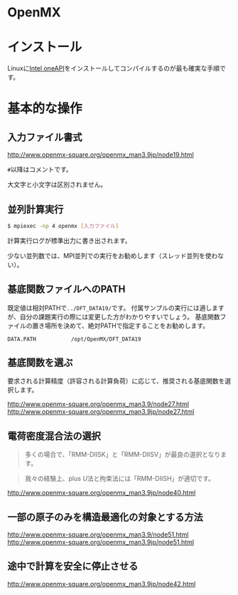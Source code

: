 OpenMX
=

# インストール

Linuxに[Intel oneAPI](https://www.intel.com/content/www/us/en/developer/tools/oneapi/toolkits.html)をインストールしてコンパイルするのが最も確実な手順です。

# 基本的な操作

## 入力ファイル書式

http://www.openmx-square.org/openmx_man3.9jp/node19.html

`#`以降はコメントです。

大文字と小文字は区別されません。

## 並列計算実行

```sh
$ mpiexec -np 4 openmx [入力ファイル]
```

計算実行ログが標準出力に書き出されます。

少ない並列数では、MPI並列での実行をお勧めします（スレッド並列を使わない）。

## 基底関数ファイルへのPATH

既定値は相対PATHで`../DFT_DATA19/`です。
付属サンプルの実行には適しますが、自分の課題実行の際には変更した方がわかりやすいでしょう。
基底関数ファイルの置き場所を決めて、絶対PATHで指定することをお勧めします。

```
DATA.PATH           /opt/OpenMX/DFT_DATA19
```

## 基底関数を選ぶ

要求される計算精度（許容される計算負荷）に応じて、推奨される基底関数を選択します。

http://www.openmx-square.org/openmx_man3.9/node27.html
http://www.openmx-square.org/openmx_man3.9jp/node27.html

## 電荷密度混合法の選択

> 多くの場合で、「RMM-DIISK」と「RMM-DIISV」が最良の選択となります。

> 我々の経験上、plus $U$法と拘束法には「RMM-DIISH」が適切です。

http://www.openmx-square.org/openmx_man3.9jp/node40.html

## 一部の原子のみを構造最適化の対象とする方法

http://www.openmx-square.org/openmx_man3.9/node51.html
http://www.openmx-square.org/openmx_man3.9jp/node51.html

## 途中で計算を安全に停止させる

http://www.openmx-square.org/openmx_man3.9jp/node42.html